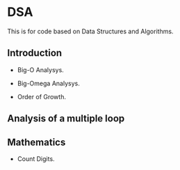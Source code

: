 # DSA
This is for code based on Data Structures and Algorithms.

## Introduction
- Big-O Analysys.
- Big-Omega Analysys.

- Order of Growth.

## Analysis of a multiple loop

## Mathematics
- Count Digits.